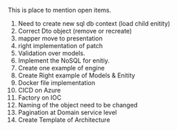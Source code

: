 This is place to mention open items.
1. Need to create new sql db context (load child enitity)
2. Correct Dto object (remove or recreate)
3. mapper move to presentation
4. right implementation of patch
5. Validation over models. 
6. Implement the NoSQL for enitiy.
7. Create one example of engine
8. Create Right example of Models & Enitity
9. Docker file implementation
10. CICD on Azure
11. Factory on IOC
12. Naming of the object need to be changed
13. Pagination at Domain service level
14. Create Template of Architecture
